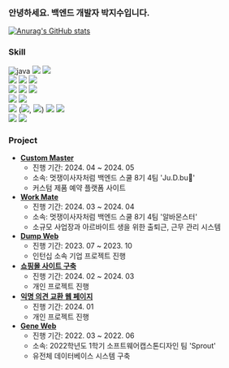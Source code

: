 ### 안녕하세요. 백엔드 개발자 박지수입니다.
[![Anurag's GitHub stats](https://github-readme-stats.vercel.app/api?username=jisoo0609)](https://github.com/anuraghazra/github-readme-stats)

### Skill
![java](https://img.shields.io/badge/Java-ED8B00?style=for-the-badge&logo=openjdk&logoColor=white)
<img src="https://img.shields.io/badge/Python-3776AB?style=for-the-badge&logo=python&logoColor=white">
<img src="https://img.shields.io/badge/C-00599C?style=for-the-badge&logo=c&logoColor=white">
<br>
<img src="https://img.shields.io/badge/HTML-239120?style=for-the-badge&logo=html5&logoColor=white">
<img src="https://img.shields.io/badge/css-1572B6?style=for-the-badge&logo=css3&logoColor=white">
<img src="https://img.shields.io/badge/thymeleaf-05F0F?style=for-the-badge&logo=thymeleaf&logoColor=white">
<br>
<img src="https://img.shields.io/badge/springboot-6DB33F?style=for-the-badge&logo=springboot&logoColor=white">
<img src="https://img.shields.io/badge/jQuery-0769AD?style=for-the-badge&logo=jquery&logoColor=white">
<img src="https://img.shields.io/badge/jpa-FFD700?style=for-the-badge&logo=jpa&logoColor=white">
<br>
<img src="https://img.shields.io/badge/MySQL-005C84?style=for-the-badge&logo=mysql&logoColor=white">
<img src="https://img.shields.io/badge/SQLite-07405E?style=for-the-badge&logo=sqlite&logoColor=white">
<br>
<img src="https://img.shields.io/badge/aws-232F3E?style=for-the-badge&logo=amazonwebservices&logoColor=white"> (<img src="https://img.shields.io/badge/S3-569A31?style=for-the-badge&logo=amazons3&logoColor=white">, <img src="https://img.shields.io/badge/EC2-FF9900?style=for-the-badge&logo=amazonecs&logoColor=white">)
<img src="https://img.shields.io/badge/githubactions-2088FF?style=for-the-badge&logo=githubactions&logoColor=white">
<img src="https://img.shields.io/badge/docker-2496ED?style=for-the-badge&logo=docker&logoColor=white">
<br>
<img src="https://img.shields.io/badge/github-181717?style=for-the-badge&logo=github&logoColor=white"> <img src="https://img.shields.io/badge/notion-000000?style=for-the-badge&logo=notion&logoColor=white"> 

### Project
- **[Custom Master](https://github.com/jisoo0609/Custom-Master)**
  - 진행 기간: 2024. 04 ~ 2024. 05
  - 소속: 멋쟁이사자처럼 백엔드 스쿨 8기 4팀 'Ju.D.bu🙏'
  - 커스텀 제품 예약 플랫폼 사이트
- **[Work Mate](https://github.com/jisoo0609/work-mate)**
  - 진행 기간: 2024. 03 ~ 2024. 04
  - 소속: 멋쟁이사자처럼 백엔드 스쿨 8기 4팀 '알바몬스터'
  - 소규모 사업장과 아르바이트 생을 위한 출퇴근, 근무 관리 시스템
- **[Dump Web](https://github.com/jisoo0609/DumpWeb)**
  - 진행 기간: 2023. 07 ~ 2023. 10
  - 인턴십 소속 기업 프로젝트 진행
- **[쇼핑몰 사이트 구축](https://github.com/jisoo0609/shopping-mall-web)**
  - 진행 기간: 2024. 02 ~ 2024. 03
  - 개인 프로젝트 진행
- **[익명 의견 교환 웹 페이지](https://github.com/jisoo0609/anonymous-web-page)**
  - 진행 기간: 2024. 01
  - 개인 프로젝트 진행
- **[Gene Web](https://github.com/jisoo0609/2022-1-CapstoneDesign)**
  - 진행 기간: 2022. 03 ~ 2022. 06
  - 소속: 2022학년도 1학기 소프트웨어캡스톤디자인 팀 'Sprout'
  - 유전체 데이터베이스 시스템 구축
